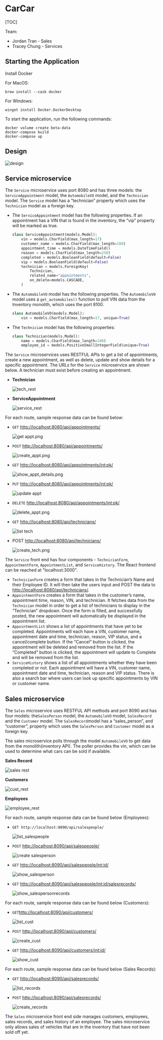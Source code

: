 # CarCar
[TOC]

Team:

* Jordan Tran - Sales
* Tracey Chung - Services

## Starting the Application
Install Docker

For MacOS:
```
brew install --cask docker
```

For Windows:
```
winget install Docker.DockerDesktop
```

To start the application, run the following commands:
```
docker volume create beta-data
docker-compose build
docker-compose up
```

## Design
![design](./img/proj_diagram.png)


## Service microservice

The `Service` microservice uses port 8080 and has three models: the `ServiceAppointment` model, the `AutomobileVO` model, and the `Technician` model. The `Service` model has a “technician” property which uses the `Technician` model as a foreign key.

- The `ServiceAppointment` model has the following properties. If an appointment has a VIN that is found in the inventory, the “vip” property will be marked as true.

    ```python
    class ServiceAppointment(models.Model):
        vin = models.CharField(max_length=17)
        customer_name = models.CharField(max_length=100)
        appointment_time = models.DateTimeField()
        reason = models.CharField(max_length=250)
        completed = models.BooleanField(default=False)
        vip = models.BooleanField(default=False)
        technician = models.ForeignKey(
            Technician,
            related_name="appointments",
            on_delete=models.CASCADE,
        )
    ```

- The `AutomobileVO` model has the following properties. The `AutomobileVO` model uses a `get_automobiles()` function to poll VIN data from the Inventory monolith, which uses the port 8100.

    ```python
    class AutomobileVO(models.Model):
        vin = models.CharField(max_length=17, unique=True)
    ```

- The `Technician` model has the following properties:

    ```python
    class Technician(models.Model):
        name = models.CharField(max_length=100)
        employee_id = models.PositiveSmallIntegerField(unique=True)
    ```


The `Service` microservices uses RESTFUL APIs to get a list of appointments, create a new appointment, as well as delete, update and show details for a specific appointment. The URLs for the `Service` microservice are shown below. A technician must exist before creating an appointment.

- **Technician**

    ![tech_rest](./img/technician_rest.png)

- **ServiceAppointment**

    ![service_rest](./img/service_rest.png)


For each route, sample response data can be found below:

- `GET` [http://localhost:8080/api/appointments/](http://localhost:8080/api/appointments/)

    ![get appt.png](./img/get_appt.png)

- `POST`  [http://localhost:8080/api/appointments/](http://localhost:8080/api/appointments/)

    ![create_appt.png](./img/create_appt.png)

- `GET` [http://localhost:8080/api/appointments/<int:pk>/](http://localhost:8080/api/appointments/1/)

    ![show_appt_details.png](./img/show_appt_details.png)

- `PUT` [http://localhost:8080/api/appointments/<int:pk>/](http://localhost:8080/api/appointments/1/)

    ![update appt](./img/update_appt.png)

- `DELETE` [http://localhost:8080/api/appointments/<int:pk>/](http://localhost:8080/api/appointments/1/)

    ![delete_appt.png](./img/delete_appt.png)

- `GET` [http://localhost:8080/api/technicians/](http://localhost:8080/api/technicians/)

    ![list tech](./img/get_tech.png)

- POST [http://localhost:8080/api/technicians/](http://localhost:8080/api/technicians/)

    ![create_tech.png](./img/create_tech.png)


The `Service` front end has four components - `TechnicianForm`, `AppointmentForm`, `AppointmentList`, and `ServiceHistory`. The React frontend can be reached at "localhost:3000".

- `TechnicianForm` creates a form that takes in the Technician’s Name and their Employee ID. It will then take the users input and POST the data to [http://localhost:8080/api/technicians/](http://localhost:8080/api/technicians/).
- `AppointmentForm` creates a form that takes in the customer’s name, appointment time, reason, VIN, and technician. It fetches data from the `Technician` model in order to get a list of technicians to display in the “Technician” dropdown. Once the form is filled, and successfully posted, the new appointment will automatically be displayed in the appointment list.
- `AppointmentList` shows a list of appointments that have yet to be completed. Appointments will each have a VIN, customer name, appointment date and time, technician, reason, VIP status, and a cancel/complete button. If the “Cancel” button is clicked, the appointment will be deleted and removed from the list. If the “Completed” button is clicked, the appointment will update to Complete and will be removed from the list.
- `ServiceHistory` shows a list of all appointments whether they have been completed or not. Each appointment will have a VIN, customer name, appointment date and time, technician, reason and VIP status. There is also a search bar where users can look up specific appointments by VIN or customer name.

## Sales microservice

The `Sales` microservice uses RESTFUL API methods and port 8090 and has four models: the`SalesPerson` model, the `AutomobileVO` model, `SalesRecord` and the `Customer` model. The `SalesRecord`model has a “sales_person”, and “customer”,  property which uses the `SalesPerson` and `Customer` model as a foreign key.

The sales microservice polls through the model `AutomobileVO` to get data from the monolith(inventory API). The poller provides the vin, which can be used to determine what cars can be sold if available.

**Sales Record**

![sales rest](./img/sales_rest.png)

**Customers**

![cust_rest](./img/cust_rest.png)

**Employees**

![employee_rest](./img/employees_rest.png)

For each route, sample response data can be found below (Employees):

- `GET http://localhost:8090/api/salespeople/`

    ![list_salespeople](./img/list_salesperson.png)

- `POST` [http://localhost:8090/api/salespeople/](http://localhost:8090/api/salespeople/)

    ![create salesperson](./img/create_salesperson.png)

- `GET` [http://localhost:8090/api/salespeople/<int:id>/](http://localhost:8090/api/salespeople/12/)

    ![show_salesperson](./img/show_salesperson.png)

- `GET` [http://localhost:8090/api/salespeople/<int:id>/salesrecords/](http://localhost:8090/api/salespeople/5/salesrecords/)

    ![show_salespersonrecords](./img/list_employee_salesrecord.png)


For each route, sample response data can be found below (Customers):

- `GET`[http://localhost:8090/api/customers/](http://localhost:8090/api/customers/)

    ![list_cust](./img/list_customers.png)

- `POST` [http://localhost:8090/api/customers/](http://localhost:8090/api/customers/)

    ![create_cust](./img/create_cust.png)

- `GET` [http://localhost:8090/api/customers/<int:id>/](http://localhost:8090/api/customers/8/)

    ![show_cust](./img/cust_details.png)


For each route, sample response data can be found below (Sales Records):

- `GET` [http://localhost:8090/api/salesrecords/](http://localhost:8090/api/salesrecords/)

    ![list_records](./img/list_salesrecord.png)

- `POST` [http://localhost:8090/api/salesrecords/](http://localhost:8090/api/salesrecords/)

    ![create_records](./img/create_salesrecord.png)

The `Sales` microservice front end side manages customers, employees, sales records, and sales history of an employee. The sales microservice only allows sales of vehicles that are in the inventory that have not been sold off yet.
